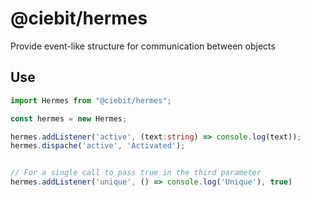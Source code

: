 # @ciebit/hermes

Provide event-like structure for communication between objects

## Use

```typescript
import Hermes from "@ciebit/hermes";

const hermes = new Hermes;

hermes.addListener('active', (text:string) => console.log(text));
hermes.dispache('active', 'Activated');


// For a single call to pass true in the third parameter
hermes.addListener('unique', () => console.log('Unique'), true)
```
